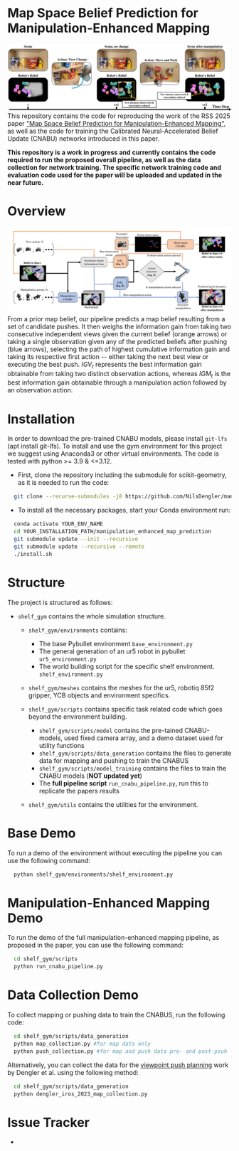 # Map Space Belief Prediction for<br/> Manipulation-Enhanced Mapping
![Overview figure](./images/overview.png)
This repository contains the code for reproducing the work of the RSS 2025 paper ["Map Space Belief Prediction for Manipulation-Enhanced Mapping"](https://arxiv.org/pdf/2502.20606), as well as the code for training the Calibrated Neural-Accelerated
Belief Update (CNABU) networks introduced in this paper. 

**This repository is a work in progress and currently contains the code required to run the proposed overall pipeline, as well as the data collection for network training.
The specific network training code and evaluation code used for the paper will be uploaded and updated in the near future.**

# Overview
![Overview figure](./images/architecture.png)
From a prior map belief, our pipeline predicts a map belief resulting from a set of candidate pushes. It then weighs the information gain from taking two consecutive independent views given the current belief (orange arrows) or taking a single observation given any of the predicted beliefs after pushing (blue arrows), selecting the path of highest cumulative information gain and taking its respective first action -- either taking the next best view or executing the best push. $IGV_t$ represents the best information gain obtainable from taking two distinct observation actions, whereas $IGM_t$ is the best information gain obtainable through a manipulation action followed by an observation action.


# Installation
In order to download the pre-trained CNABU models, please install ```git-lfs``` (apt install git-lfs).
To install and use the gym environment for this project we suggest using Anaconda3 or other virtual environments.
The code is tested with python >= 3.9 & <=3.12. 

- First, clone the repository including the submodule for scikit-geometry, as it is needed to run the code:
```bash
  git clone --recurse-submodules -j8 https://github.com/NilsDengler/manipulation_enhanced_map_prediction
  ```

- To install all the necessary packages, start your Conda environment run:
```bash
  conda activate YOUR_ENV_NAME
  cd YOUR_INSTALLATION_PATH/manipulation_enhanced_map_prediction
  git submodule update --init --recursive
  git submodule update --recursive --remote
  ./install.sh
  ```

# Structure
The project is structured as follows:
- ```shelf_gym``` contains the whole simulation structure.
  - ```shelf_gym/environments``` contains:
    - The base Pybullet environment ```base_environment.py```
    - The general generation of an ur5 robot in pybullet ```ur5_environment.py```
    - The world building script for the specific shelf environment. ```shelf_environment.py```
  - ```shelf_gym/meshes``` contains the meshes for the ur5, robotiq 85f2 gripper, YCB objects and environment specifics.
  - ```shelf_gym/scripts``` contains specific task related code which goes beyond the environment building.
    - ```shelf_gym/scripts/model``` contains the pre-tained CNABU-models, used fixed camera array, and a demo dataset used for utility functions
    - ```shelf_gym/scripts/data_generation``` contains the files to generate data for mapping and pushing to train the CNABUS
    - ```shelf_gym/scripts/model_training``` contains the files to train the CNABU models (**NOT updated yet**)
    - The **full pipeline script** ```run_cnabu_pipeline.py```, run this to replicate the papers results

  - ```shelf_gym/utils``` contains the utilities for the environment.

  
# Base Demo
To run a demo of the environment without executing the pipeline you can use the following command:
```bash 
  python shelf_gym/environments/shelf_environment.py
```

# Manipulation-Enhanced Mapping Demo
To run the demo of the full manipulation-enhanced mapping pipeline, as proposed in the paper, you can use the following command:
```bash 
  cd shelf_gym/scripts
  python run_cnabu_pipeline.py
```

# Data Collection Demo
To collect mapping or pushing data to train the CNABUS, run the following code:
```bash 
  cd shelf_gym/scripts/data_generation
  python map_collection.py #for map data only
  python push_collection.py #for map and push data pre- and post-psuh
```
Alternatively, you can collect the data for the [viewpoint push planning](https://github.com/NilsDengler/view-point-pushing) work by Dengler et al. using the following method:
```bash 
  cd shelf_gym/scripts/data_generation
  python dengler_iros_2023_map_collection.py 
```

# Issue Tracker
 - 

